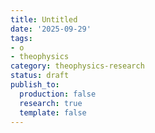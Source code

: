 ```yaml
---
title: Untitled
date: '2025-09-29'
tags:
- o
- theophysics
category: theophysics-research
status: draft
publish_to:
  production: false
  research: true
  template: false
---
```


